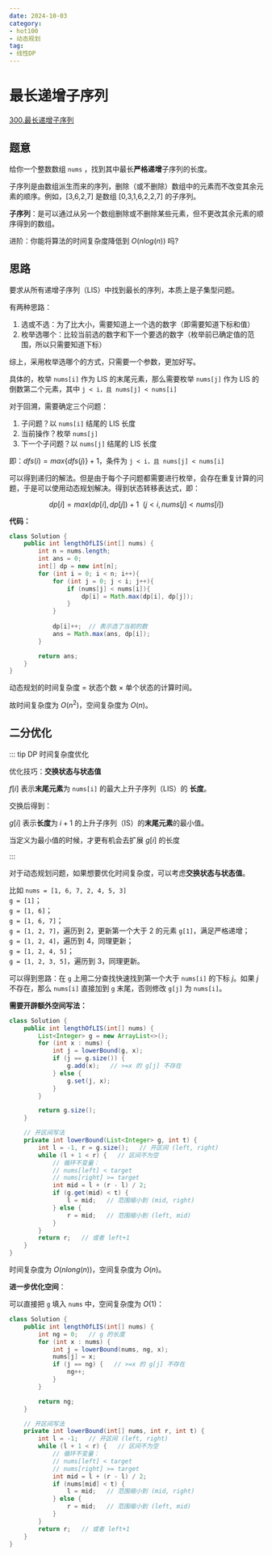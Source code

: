 ```yaml
---
date: 2024-10-03
category: 
- hot100
- 动态规划
tag: 
- 线性DP
---
```


# 最长递增子序列

<!-- more -->

[300.最长递增子序列](https://leetcode.cn/problems/longest-increasing-subsequence/description/?envType=study-plan-v2&envId=top-100-liked)

## 题意

给你一个整数数组 `nums` ，找到其中最长**严格递增**子序列的长度。

子序列是由数组派生而来的序列，删除（或不删除）数组中的元素而不改变其余元素的顺序。例如，[3,6,2,7] 是数组 [0,3,1,6,2,2,7] 的子序列。

**子序列**：是可以通过从另一个数组删除或不删除某些元素，但不更改其余元素的顺序得到的数组。

进阶：你能将算法的时间复杂度降低到 $O(n log(n))$ 吗?

## 思路

要求从所有递增子序列（LIS）中找到最长的序列，本质上是子集型问题。

有两种思路：

1. 选或不选：为了比大小，需要知道上一个选的数字（即需要知道下标和值）
2. 枚举选哪个：比较当前选的数字和下一个要选的数字（枚举前已确定值的范围，所以只需要知道下标）

综上，采用枚举选哪个的方式，只需要一个参数，更加好写。

具体的，枚举 `nums[i]` 作为 LIS 的末尾元素，那么需要枚举 `nums[j]` 作为 LIS 的倒数第二个元素，其中 `j < i，且 nums[j] < nums[i]`

对于回溯，需要确定三个问题：

1. 子问题？以 `nums[i]` 结尾的 LIS 长度
2. 当前操作？枚举 `nums[j]`
3. 下一个子问题？以 `nums[j]` 结尾的 LIS 长度

即：$dfs(i) = max\{dfs(j)\} + 1$，条件为 `j < i，且 nums[j] < nums[i]`

可以得到递归的解法。但是由于每个子问题都需要进行枚举，会存在重复计算的问题，于是可以使用动态规划解决。得到状态转移表达式，即：

$$
dp[i] = max(dp[i], dp[j]) + 1 \ \ (j < i, nums[j] < nums[i])
$$

**代码：**

```java
class Solution {
    public int lengthOfLIS(int[] nums) {
        int n = nums.length;
        int ans = 0;
        int[] dp = new int[n];
        for (int i = 0; i < n; i++){
            for (int j = 0; j < i; j++){
                if (nums[j] < nums[i]){
                    dp[i] = Math.max(dp[i], dp[j]);
                }
            }
            
            dp[i]++;  // 表示选了当前的数
            ans = Math.max(ans, dp[i]);
        }

        return ans;
    }
}
```

动态规划的时间复杂度 = 状态个数 × 单个状态的计算时间。

故时间复杂度为 $O(n^2)$，空间复杂度为 $O(n)$。


## 二分优化
::: tip DP 时间复杂度优化

优化技巧：**交换状态与状态值**

$f[i]$ 表示**末尾元素**为 `nums[i]` 的最大上升子序列（LIS）的 **长度**。

交换后得到：

$g[i]$ 表示**长度**为 $i + 1$ 的上升子序列（IS）的**末尾元素**的最小值。

当定义为最小值的时候，才更有机会去扩展 $g[i]$ 的长度

:::

对于动态规划问题，如果想要优化时间复杂度，可以考虑**交换状态与状态值**。

比如 `nums = [1, 6, 7, 2, 4, 5, 3]`  
    `g = [1]`；  
    `g = [1, 6]`；  
    `g = [1, 6, 7]`；  
    `g = [1, 2, 7]`，遍历到 $2$，更新第一个大于 $2$ 的元素 `g[1]`，满足严格递增；  
    `g = [1, 2, 4]`，遍历到 $4$，同理更新；  
    `g = [1, 2, 4, 5]`；  
    `g = [1, 2, 3, 5]`，遍历到 $3$，同理更新。

可以得到思路：在 `g` 上用二分查找快速找到第一个大于 `nums[i]` 的下标 $j$。如果 $j$ 不存在，那么 `nums[i]` 直接加到 `g` 末尾，否则修改 `g[j]` 为 `nums[i]`。

**需要开辟额外空间写法：**

```java
class Solution {
    public int lengthOfLIS(int[] nums) {
        List<Integer> g = new ArrayList<>();
        for (int x : nums) {
            int j = lowerBound(g, x);
            if (j == g.size()) {
                g.add(x);   // >=x 的 g[j] 不存在
            } else {
                g.set(j, x);
            }
        }

        return g.size();
    }

    // 开区间写法
    private int lowerBound(List<Integer> g, int t) {
        int l = -1, r = g.size();   // 开区间 (left, right)
        while (l + 1 < r) {   // 区间不为空
            // 循环不变量：
            // nums[left] < target
            // nums[right] >= target
            int mid = l + (r - l) / 2;
            if (g.get(mid) < t) {
                l = mid;   // 范围缩小到 (mid, right)
            } else {
                r = mid;   // 范围缩小到 (left, mid)
            }
        }
        return r;   // 或者 left+1
    }
}
```

时间复杂度为 $O(n long(n))$，空间复杂度为 $O(n)$。

**进一步优化空间**：

可以直接把 `g` 填入 `nums` 中，空间复杂度为 $O(1)$：

```java
class Solution {
    public int lengthOfLIS(int[] nums) {
        int ng = 0;   // g 的长度
        for (int x : nums) {
            int j = lowerBound(nums, ng, x);
            nums[j] = x;
            if (j == ng) {   // >=x 的 g[j] 不存在
                ng++;
            }
        }

        return ng;
    }

    // 开区间写法
    private int lowerBound(int[] nums, int r, int t) {
        int l = -1;   // 开区间 (left, right)
        while (l + 1 < r) {   // 区间不为空
            // 循环不变量：
            // nums[left] < target
            // nums[right] >= target
            int mid = l + (r - l) / 2;
            if (nums[mid] < t) {
                l = mid;   // 范围缩小到 (mid, right)
            } else {
                r = mid;   // 范围缩小到 (left, mid)
            }
        }
        return r;   // 或者 left+1
    }
}
```
